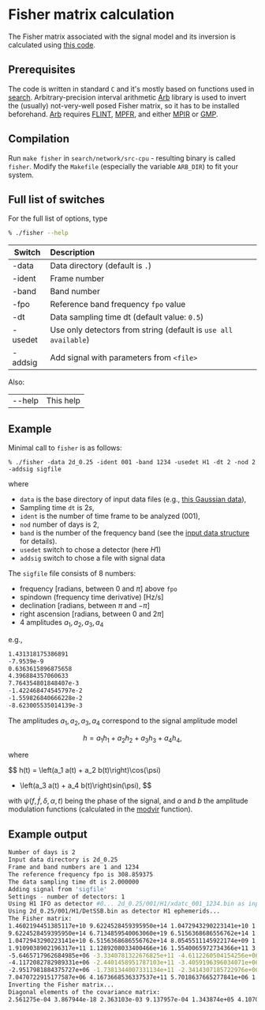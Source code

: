 # Fisher matrix calculation

The Fisher matrix associated with the signal model and its inversion is calculated using [this code](https://github.com/mbejger/polgraw-allsky/tree/master/search/network/src-cpu/fisher.c). 

## Prerequisites

The code is written in standard `C` and it's mostly based on functions used in [search](../polgraw-allsky/search_for_candidates/). Arbitrary-precision interval arithmetic [Arb](http://arblib.org) library is used to invert the (usually) not-very-well posed Fisher matrix, so it has to be installed beforehand. [Arb](http://arblib.org) requires [FLINT](http://www.flintlib.org), [MPFR](http://www.mpfr.org), and either [MPIR](http://www.mpir.org) or [GMP](http://www.gmplib.org). 

## Compilation 

Run  `make fisher` in `search/network/src-cpu` - resulting  binary is called `fisher`. Modify the `Makefile` (especially the variable `ARB_DIR`) to fit your system. 


## Full list of switches

For the full list of options, type

```bash 
% ./fisher --help 
```

| Switch      | Description       |
|-------------|:------------------| 
|-data        | Data directory (default is `.`)
|-ident       | Frame number
|-band        | Band number
|-fpo         | Reference band frequency `fpo` value
|-dt          | Data sampling time dt (default value: `0.5`)
|-usedet      | Use only detectors from string (default is `use all available`)
|-addsig      | Add signal with parameters from `<file>`

Also: 

|                 |             | 
|-----------------|:------------|
| --help          | This help | 


## Example

Minimal call to `fisher` is as follows: 

```
% ./fisher -data 2d_0.25 -ident 001 -band 1234 -usedet H1 -dt 2 -nod 2 -addsig sigfile
```

where
 
* `data` is the base directory of input data files (e.g., [this Gaussian data](https://polgraw.camk.edu.pl/H1L1_2d_0.25.tar.gz)),
*  Sampling time `dt` is $2 s$, 
* `ident` is the number of time frame to be analyzed ($001$),
* `nod` number of days is $2$, 
* `band` is the number of the frequency band (see the [input data structure](../polgraw-allsky/input_data) for details). 
* `usedet` switch to chose a detector (here $H1$) 
* `addsig` switch to chose a file with signal data

The `sigfile` file consists of 8 numbers: 

- frequency [radians, between 0 and $\pi$] above `fpo`  
- spindown (frequency time derivative) [$\mathrm{Hz/s}$]  
- declination [radians, between $\pi$ and $-\pi$]
- right ascension [radians, between 0 and $2\pi$]
- 4 amplitudes $a_1, a_2, a_3, a_4$ 

e.g., 
```bash 
1.431318175386891
-7.9539e-9
0.6363615896875658
4.396884357060633
7.764354801848407e-3
-1.422468474545797e-2
-1.559826840666228e-2
-8.623005535014139e-3
```

The amplitudes $a_1, a_2, a_3, a_4$ correspond to the signal 
amplitude model 

$$ 
h = a_1 h_1 + a_2 h_2 + a_3 h_3 + a_4 h_4, 
$$ 


where 

$$
h(t) = \left(a_1 a(t) + a_2 b(t)\right)\cos(\psi) 
+ \left(a_3 a(t) + a_4 b(t)\right)sin(\psi), 
$$

with $\psi(f, \dot{f}, \delta, \alpha, t)$ being the phase of the signal, and $a$ and $b$ the amplitude modulation functions (calculated in the [modvir](https://github.com/mbejger/polgraw-allsky/tree/master/search/network/src-cpu/settings.c) function). 

## Example output 

```bash 
Number of days is 2
Input data directory is 2d_0.25
Frame and band numbers are 1 and 1234
The reference frequency fpo is 308.859375
The data sampling time dt is 2.000000
Adding signal from 'sigfile'
Settings - number of detectors: 1
Using H1 IFO as detector #0... 2d_0.25/001/H1/xdatc_001_1234.bin as input time series data
Using 2d_0.25/001/H1/DetSSB.bin as detector H1 ephemerids...
The Fisher matrix:
1.4602194451385117e+10 9.6224528459395950e+14 1.0472943290223141e+10 1.9109038902196317e+11 -5.6465717962684985e+06 -4.1172082782989331e+06 -2.9517981884375727e+06 7.0470722915177587e+06 
9.6224528459395950e+14 6.7134859540063060e+19 6.5156368686556762e+14 1.1289208033400466e+16 -3.3340781322676825e+11 -2.4401458951787103e+11 -1.7381344007331134e+11 4.1673668536337537e+11 
1.0472943290223141e+10 6.5156368686556762e+14 8.0545511145922174e+09 1.5540065972734366e+11 -4.6112260504154256e+06 -3.4059196396034071e+06 -2.3414307185722976e+06 5.7018637665277841e+06 
1.9109038902196317e+11 1.1289208033400466e+16 1.5540065972734366e+11 3.1204237328935298e+12 -9.2852217833914995e+07 -6.9173973293523684e+07 -4.6213130625602841e+07 1.1410003283718885e+08 
-5.6465717962684985e+06 -3.3340781322676825e+11 -4.6112260504154256e+06 -9.2852217833914995e+07 7.6814199126393523e+03 -1.6833193661163169e-03 0.0000000000000000e+00 0.0000000000000000e+00 
-4.1172082782989331e+06 -2.4401458951787103e+11 -3.4059196396034071e+06 -6.9173973293523684e+07 -1.6833193661163169e-03 1.0351065428550139e+04 0.0000000000000000e+00 0.0000000000000000e+00 
-2.9517981884375727e+06 -1.7381344007331134e+11 -2.3414307185722976e+06 -4.6213130625602841e+07 0.0000000000000000e+00 0.0000000000000000e+00 7.6814199126393523e+03 -1.6833193661163169e-03 
7.0470722915177587e+06 4.1673668536337537e+11 5.7018637665277841e+06 1.1410003283718885e+08 0.0000000000000000e+00 0.0000000000000000e+00 -1.6833193661163169e-03 1.0351065428550139e+04 
Inverting the Fisher matrix...
Diagonal elements of the covariance matrix:
2.561275e-04 3.867944e-18 2.363103e-03 9.137957e-04 1.343874e+05 4.107046e+04 3.329715e+04 1.117611e+05 
```
